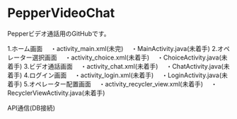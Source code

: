 # PepperVideoChat
Pepperビデオ通話用のGitHubです。


1.ホーム画面
　・activity_main.xml(未完)
　・MainActivity.java(未着手)
2.オペレーター選択画面
　・activity_choice.xml(未着手)
　・ChoiceActivity.java(未着手)
3.ビデオ通話画面
　・activity_chat.xml(未着手)
　・ChatActivity.java(未着手)
4.ログイン画面
　・activity_login.xml(未着手)
　・LoginActivity.java(未着手)
5.オペレーター配置画面
　・activity_recycler_view.xml(未着手)
　・RecyclerViewActivity.java(未着手)

API通信(DB接続)
